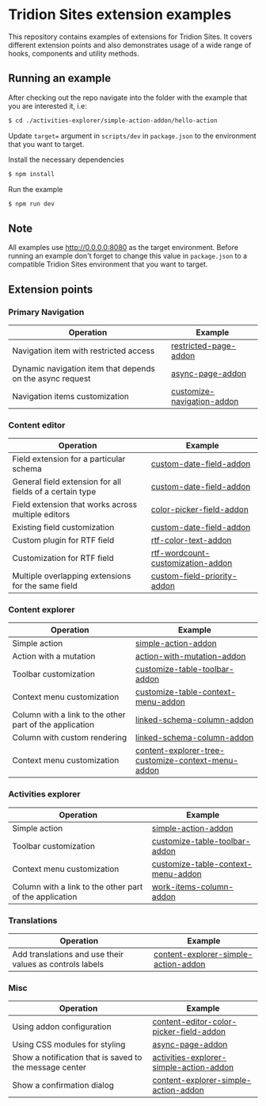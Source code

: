 # Tridion Sites extension examples

This repository contains examples of extensions for Tridion Sites.
It covers different extension points and also demonstrates usage of a wide range of hooks, components and utility methods.

## Running an example

After checking out the repo navigate into the folder with the example that you are interested it, i.e:

```bash
$ cd ./activities-explorer/simple-action-addon/hello-action
```

Update `target=` argument in `scripts/dev` in `package.json` to the environment that you want to target.

Install the necessary dependencies

```bash
$ npm install
```

Run the example

```bash
$ npm run dev
```

## Note

All examples use http://0.0.0.0:8080 as the target environment.
Before running an example don't forget to change this value in `package.json` to a compatible Tridion Sites environment that you want to target.

## Extension points

### Primary Navigation

| Operation                                                 | Example                                                                        |
| --------------------------------------------------------- | ------------------------------------------------------------------------------ |
| Navigation item with restricted access                    | [restricted-page-addon](./primary-navigation/restricted-page-addon/)           |
| Dynamic navigation item that depends on the async request | [async-page-addon](./primary-navigation/async-page-addon/)                     |
| Navigation items customization                            | [customize-navigation-addon](./primary-navigation/customize-navigation-addon/) |

### Content editor

| Operation                                                | Example                                                                                  |
| -------------------------------------------------------- | ---------------------------------------------------------------------------------------- |
| Field extension for a particular schema                  | [custom-date-field-addon](./content-editor/custom-date-field-addon/)                     |
| General field extension for all fields of a certain type | [custom-date-field-addon](./content-editor/custom-date-field-addon/)                     |
| Field extension that works across multiple editors       | [color-picker-field-addon](./content-editor/color-picker-field-addon/)                   |
| Existing field customization                             | [custom-date-field-addon](./content-editor/custom-date-field-addon/)                     |
| Custom plugin for RTF field                              | [rtf-color-text-addon](./content-editor/rtf-color-text-addon/)                           |
| Customization for RTF field                              | [rtf-wordcount-customization-addon](./content-editor/rtf-wordcount-customization-addon/) |
| Multiple overlapping extensions for the same field       | [custom-field-priority-addon](./content-editor/custom-field-priority-addon/)             |

### Content explorer

| Operation                                               | Example                                                                                                     |
| ------------------------------------------------------- | ----------------------------------------------------------------------------------------------------------- |
| Simple action                                           | [simple-action-addon](./content-explorer/simple-action-addon/)                                              |
| Action with a mutation                                  | [action-with-mutation-addon](./content-explorer/action-with-mutation-addon/)                                |
| Toolbar customization                                   | [customize-table-toolbar-addon](./content-explorer/customize-table-toolbar-addon/)                          |
| Context menu customization                              | [customize-table-context-menu-addon](./content-explorer/customize-table-context-menu-addon/)                |
| Column with a link to the other part of the application | [linked-schema-column-addon](./content-explorer/linked-schema-column-addon/)                                |
| Column with custom rendering                            | [linked-schema-column-addon](./content-explorer/linked-schema-column-addon/)                                |
| Context menu customization                              | [content-explorer-tree-customize-context-menu-addon](./content-explorer-tree-customize-context-menu-addon/) |

### Activities explorer

| Operation                                               | Example                                                                                         |
| ------------------------------------------------------- | ----------------------------------------------------------------------------------------------- |
| Simple action                                           | [simple-action-addon](./activities-explorer/simple-action-addon/)                               |
| Toolbar customization                                   | [customize-table-toolbar-addon](./activities-explorer/customize-table-toolbar-addon/)           |
| Context menu customization                              | [customize-table-context-menu-addon](./activities-explorer/customize-table-context-menu-addon/) |
| Column with a link to the other part of the application | [work-items-column-addon](./activities-explorer/work-items-column-addon/)                       |

### Translations

| Operation                                                | Example                                                                                                                                                                                 |
| -------------------------------------------------------- | --------------------------------------------------------------------------------------------------------------------------------------------------------------------------------------- |
| Add translations and use their values as controls labels | [content-explorer-simple-action-addon](./content-explorer/simple-action-addon/confirm-say-hello-notification-action/src/PushHelloNotificationAction/addPushHelloNotificationAction.tsx) |

### Misc

| Operation                                               | Example                                                                               |
| ------------------------------------------------------- | ------------------------------------------------------------------------------------- |
| Using addon configuration                               | [content-editor-color-picker-field-addon](./content-editor/color-picker-field-addon/) |
| Using CSS modules for styling                           | [async-page-addon](./primary-navigation/async-page-addon/)                            |
| Show a notification that is saved to the message center | [activities-explorer-simple-action-addon](./activities-explorer/simple-action-addon/) |
| Show a confirmation dialog                              | [content-explorer-simple-action-addon](./content-explorer/simple-action-addon/)       |
